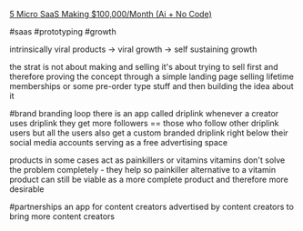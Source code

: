 [5 Micro SaaS Making $100,000/Month (Ai + No Code)](https://www.youtube.com/@TheBrettWay)

#saas
#prototyping 
#growth 

intrinsically viral products
-> viral growth
-> self sustaining growth

the strat is not about making and selling
it's about trying to sell first and therefore proving the concept through a simple landing page
selling lifetime memberships or some pre-order type stuff
and then building the idea about it

#brand
branding loop
there is an app called driplink
whenever a creator uses driplink they get more followers == those who follow other driplink users
but all the users also get a custom branded driplink right below their social media accounts serving as a free advertising space

products
in some cases act as painkillers or vitamins
vitamins don't solve the problem completely - they help
so painkiller alternative to a vitamin product can still be viable as a more complete product and therefore more desirable

#partnerships 
an app for content creators
advertised by content creators
to bring more content creators








